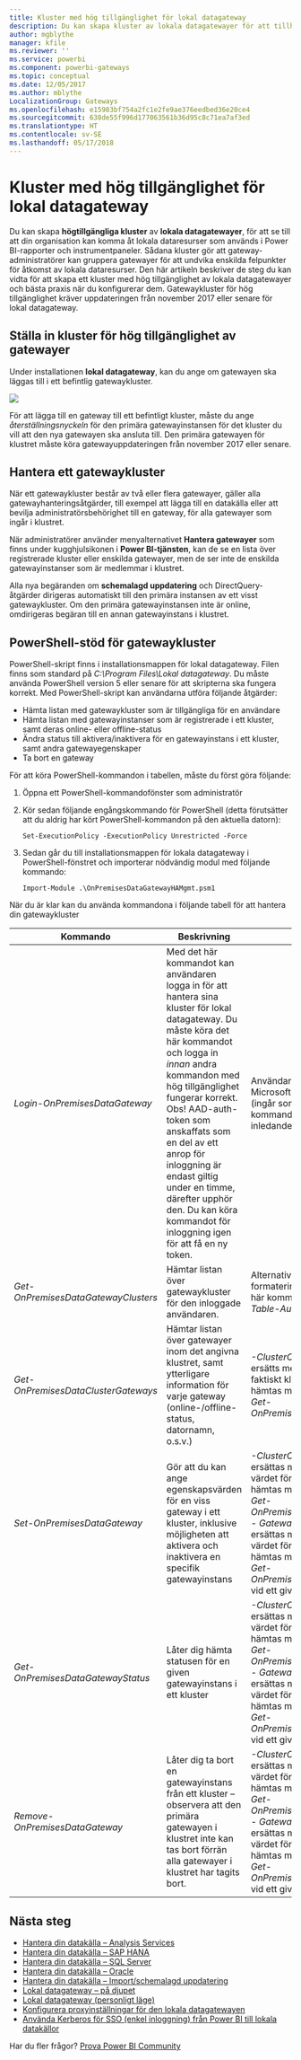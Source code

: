 ```yaml
---
title: Kluster med hög tillgänglighet för lokal datagateway
description: Du kan skapa kluster av lokala datagatewayer för att tillhandahålla hög tillgänglighet för ditt företag.
author: mgblythe
manager: kfile
ms.reviewer: ''
ms.service: powerbi
ms.component: powerbi-gateways
ms.topic: conceptual
ms.date: 12/05/2017
ms.author: mblythe
LocalizationGroup: Gateways
ms.openlocfilehash: e15983bf754a2fc1e2fe9ae376eedbed36e20ce4
ms.sourcegitcommit: 638de55f996d177063561b36d95c8c71ea7af3ed
ms.translationtype: HT
ms.contentlocale: sv-SE
ms.lasthandoff: 05/17/2018
---
```

# <a name="high-availability-clusters-for-on-premises-data-gateway"></a>Kluster med hög tillgänglighet för lokal datagateway
Du kan skapa **högtillgängliga kluster** av **lokala datagatewayer**, för att se till att din organisation kan komma åt lokala dataresurser som används i Power BI-rapporter och instrumentpaneler. Sådana kluster gör att gateway-administratörer kan gruppera gatewayer för att undvika enskilda felpunkter för åtkomst av lokala dataresurser. Den här artikeln beskriver de steg du kan vidta för att skapa ett kluster med hög tillgänglighet av lokala datagatewayer och bästa praxis när du konfigurerar dem. Gatewaykluster för hög tillgänglighet kräver uppdateringen från november 2017 eller senare för lokal datagateway.


## <a name="setting-up-high-availability-clusters-of-gateways"></a>Ställa in kluster för hög tillgänglighet av gatewayer

Under installationen **lokal datagateway**, kan du ange om gatewayen ska läggas till i ett befintlig gatewaykluster. 

![](media/service-gateway-high-availability-clusters/gateway_clusters_01.png)

För att lägga till en gateway till ett befintligt kluster, måste du ange *återställningsnyckeln* för den primära gatewayinstansen för det kluster du vill att den nya gatewayen ska ansluta till. Den primära gatewayen för klustret måste köra gatewayuppdateringen från november 2017 eller senare. 


## <a name="managing-a-gateway-cluster"></a>Hantera ett gatewaykluster

När ett gatewaykluster består av två eller flera gatewayer, gäller alla gatewayhanteringsåtgärder, till exempel att lägga till en datakälla eller att bevilja administratörsbehörighet till en gateway, för alla gatewayer som ingår i klustret. 

När administratörer använder menyalternativet **Hantera gatewayer** som finns under kugghjulsikonen i **Power BI-tjänsten**, kan de se en lista över registrerade kluster eller enskilda gatewayer, men de ser inte de enskilda gatewayinstanser som är medlemmar i klustret.

Alla nya begäranden om **schemalagd uppdatering** och DirectQuery-åtgärder dirigeras automatiskt till den primära instansen av ett visst gatewaykluster. Om den primära gatewayinstansen inte är online, omdirigeras begäran till en annan gatewayinstans i klustret.

## <a name="powershell-support-for-gateway-clusters"></a>PowerShell-stöd för gatewaykluster

PowerShell-skript finns i installationsmappen för lokal datagateway. Filen finns som standard på *C:\Program Files\Lokal datagateway*. Du måste använda PowerShell version 5 eller senare för att skripterna ska fungera korrekt. Med PowerShell-skript kan användarna utföra följande åtgärder:

-   Hämta listan med gatewaykluster som är tillgängliga för en användare
-   Hämta listan med gatewayinstanser som är registrerade i ett kluster, samt deras online- eller offline-status
-   Ändra status till aktivera/inaktivera för en gatewayinstans i ett kluster, samt andra gatewayegenskaper
-   Ta bort en gateway

För att köra PowerShell-kommandon i tabellen, måste du först göra följande:

1. Öppna ett PowerShell-kommandofönster som administratör
2. Kör sedan följande engångskommando för PowerShell (detta förutsätter att du aldrig har kört PowerShell-kommandon på den aktuella datorn):

    ```
    Set-ExecutionPolicy -ExecutionPolicy Unrestricted -Force
    ```

3. Sedan går du till installationsmappen för lokala datagateway i PowerShell-fönstret och importerar nödvändig modul med följande kommando:

    ```
    Import-Module .\OnPremisesDataGatewayHAMgmt.psm1
    ```

När du är klar kan du använda kommandona i följande tabell för att hantera din gatewaykluster

| **Kommando** | **Beskrivning** | **Parametrar** |
| --- | --- | --- |
| *Login-OnPremisesDataGateway* |Med det här kommandot kan användaren logga in för att hantera sina kluster för lokal datagateway.  Du måste köra det här kommandot och logga in *innan* andra kommandon med hög tillgänglighet fungerar korrekt. Obs! AAD-auth-token som anskaffats som en del av ett anrop för inloggning är endast giltig under en timme, därefter upphör den. Du kan köra kommandot för inloggning igen för att få en ny token.| Användarnamn och lösenord för Microsoft Azure Active Directory (ingår som en del av kommandokörningen, inte som inledande anrop)|
| *Get-OnPremisesDataGatewayClusters* | Hämtar listan över gatewaykluster för den inloggade användaren. | Alternativt kan du kan använda formateringsparametrar för det här kommandot såsom: *Format-Table-AutoSize-Wrap* |
| *Get-OnPremisesDataClusterGateways* | Hämtar listan över gatewayer inom det angivna klustret, samt ytterligare information för varje gateway (online-/offline-status, datornamn, o.s.v.) | *-ClusterObjectID xyz* (där *xyz* ersätts med ett ID-värde för ett faktiskt klusterobjekt, som kan hämtas med hjälp av kommandot *Get-OnPremisesDataGatewayClusters*)|
| *Set-OnPremisesDataGateway* | Gör att du kan ange egenskapsvärden för en viss gateway i ett kluster, inklusive möjligheten att aktivera och inaktivera en specifik gatewayinstans  | *-ClusterObjectID xyz* (*xyz* ska ersättas med det faktiska ID-värdet för klustret, som kan hämtas med hjälp av kommandot *Get-OnPremisesDataGatewayClusters*) *- GatewayObjectID abc* (*abc* ska ersättas med det faktiska ID-värdet för klustret, som kan hämtas med hjälp av kommandot *Get-OnPremisesDataClusterGateways*, vid ett givet klusterobjekt-ID) |
| *Get-OnPremisesDataGatewayStatus* | Låter dig hämta statusen för en given gatewayinstans i ett kluster  | *-ClusterObjectID xyz* (*xyz* ska ersättas med det faktiska ID-värdet för klustret, som kan hämtas med hjälp av kommandot *Get-OnPremisesDataGatewayClusters*) *- GatewayObjectID abc* (*abc* ska ersättas med det faktiska ID-värdet för klustret, som kan hämtas med hjälp av kommandot *Get-OnPremisesDataClusterGateways*, vid ett givet klusterobjekt-ID) |
| *Remove-OnPremisesDataGateway*  | Låter dig ta bort en gatewayinstans från ett kluster – observera att den primära gatewayen i klustret inte kan tas bort förrän alla gatewayer i klustret har tagits bort.| *-ClusterObjectID xyz* (*xyz* ska ersättas med det faktiska ID-värdet för klustret, som kan hämtas med hjälp av kommandot *Get-OnPremisesDataGatewayClusters*) *- GatewayObjectID abc* (*abc* ska ersättas med det faktiska ID-värdet för klustret, som kan hämtas med hjälp av kommandot *Get-OnPremisesDataClusterGateways*, vid ett givet klusterobjekt-ID) |


## <a name="next-steps"></a>Nästa steg

-   [Hantera din datakälla – Analysis Services](service-gateway-enterprise-manage-ssas.md)  
-   [Hantera din datakälla – SAP HANA](service-gateway-enterprise-manage-sap.md)  
-   [Hantera din datakälla – SQL Server](service-gateway-enterprise-manage-sql.md)  
-   [Hantera din datakälla – Oracle](service-gateway-onprem-manage-oracle.md)  
-   [Hantera din datakälla – Import/schemalagd uppdatering](service-gateway-enterprise-manage-scheduled-refresh.md)  
-   [Lokal datagateway – på djupet](service-gateway-onprem-indepth.md)  
-   [Lokal datagateway (personligt läge)](service-gateway-personal-mode.md)
-   [Konfigurera proxyinställningar för den lokala datagatewayen](service-gateway-proxy.md)  
-   [Använda Kerberos för SSO (enkel inloggning) från Power BI till lokala datakällor](service-gateway-kerberos-for-sso-pbi-to-on-premises-data.md)  

Har du fler frågor? [Prova Power BI Community](http://community.powerbi.com/)
